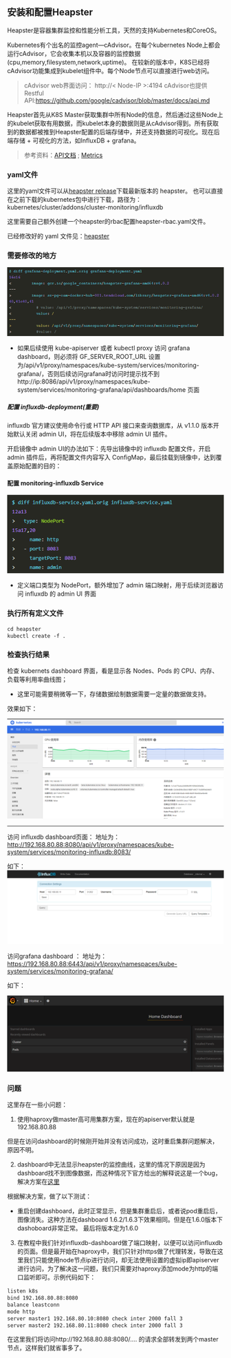 ## 安装和配置Heapster

Heapster是容器集群监控和性能分析工具，天然的支持Kubernetes和CoreOS。



Kubernetes有个出名的监控agent—cAdvisor。在每个kubernetes Node上都会运行cAdvisor，它会收集本机以及容器的监控数据(cpu,memory,filesystem,network,uptime)。
在较新的版本中，K8S已经将cAdvisor功能集成到kubelet组件中。每个Node节点可以直接进行web访问。



> cAdvisor web界面访问： http://< Node-IP >:4194
cAdvisor也提供Restful API:https://github.com/google/cadvisor/blob/master/docs/api.md



Heapster首先从K8S Master获取集群中所有Node的信息，然后通过这些Node上的kubelet获取有用数据，而kubelet本身的数据则是从cAdvisor得到。所有获取到的数据都被推到Heapster配置的后端存储中，并还支持数据的可视化。现在后端存储 + 可视化的方法，如InfluxDB + grafana。


> 参考资料：[API文档](https://github.com/kubernetes/heapster/blob/master/docs/model.md)  ;      [Metrics](https://github.com/kubernetes/heapster/blob/master/docs/storage-schema.md)


### yaml文件


这里的yaml文件可以从[heapster release](https://github.com/kubernetes/heapster/releases)下载最新版本的 heapster。
也可以直接在之前下载的kubernetes包中进行下载，路径为：kubernetes/cluster/addons/cluster-monitoring/influxdb


这里需要自己额外创建一个heapster的rbac配置heapster-rbac.yaml文件。

已经修改好的 yaml 文件见：[heapster](kube-yaml/heapster)


### 需要修改的地方

![](assets/markdown-img-paste-20170908102245841.png)


- 如果后续使用 kube-apiserver 或者 kubectl proxy 访问 grafana dashboard，则必须将 GF_SERVER_ROOT_URL 设置为/api/v1/proxy/namespaces/kube-system/services/monitoring-grafana/，否则后续访问grafana时访问时提示找不到http://ip:8086/api/v1/proxy/namespaces/kube-system/services/monitoring-grafana/api/dashboards/home 页面


##### 配置 influxdb-deployment(重要)


influxdb 官方建议使用命令行或 HTTP API 接口来查询数据库，从 v1.1.0 版本开始默认关闭 admin UI，将在后续版本中移除 admin UI 插件。

开启镜像中 admin UI的办法如下：先导出镜像中的 influxdb 配置文件，开启 admin 插件后，再将配置文件内容写入 ConfigMap，最后挂载到镜像中，达到覆盖原始配置的目的：



#### 配置 monitoring-influxdb Service

![](assets/markdown-img-paste-20170908102632903.png)

- 定义端口类型为 NodePort，额外增加了 admin 端口映射，用于后续浏览器访问 influxdb 的 admin UI 界面


###  执行所有定义文件

```
cd heapster
kubectl create -f .

```


### 检查执行结果

检查 kubernets dashboard 界面，看是显示各 Nodes、Pods 的 CPU、内存、负载等利用率曲线图；
- 这里可能需要稍微等一下，存储数据绘制数据需要一定量的数据做支持。


效果如下：


![](assets/markdown-img-paste-20170908110543390.png)



---


访问 influxdb dashboard页面：
地址为：http://192.168.80.88:8080/api/v1/proxy/namespaces/kube-system/services/monitoring-influxdb:8083/

如下：
![](assets/markdown-img-paste-20170908161004943.png)


访问grafana dashboard ：
地址为：https://192.168.80.88:6443/api/v1/proxy/namespaces/kube-system/services/monitoring-grafana/

如下：

![](assets/markdown-img-paste-2017090816114561.png)


### 问题
这里存在一些小问题：

1. 使用haproxy做master高可用集群方案，现在的apiserver默认就是192.168.80.88

但是在访问dashboard的时候刚开始并没有访问成功，这时重启集群问题解决，原因不明。


2. dashboard中无法显示heapster的监控曲线，这里的情况下原因是因为dashboard找不到图像数据，而这种情况下官方给出的解释说这是一个bug，解决方案在[这里](https://github.com/kubernetes/dashboard/pull/2181/commits/4f8846f54c615a34a82ca8ec6cfd82cf87d03b3a)

根据解决方案，做了以下测试：

  - 重启创建dashboard，此时正常显示，但是集群重启后，或者说pod重启后，图像消失。这种方法在dashboard 1.6.2/1.6.3下效果相同。但是在1.6.0版本下dashoboard非常正常。
最后将版本定为1.6.0



3. 在教程中我们针对influxdb-dashboard做了端口映射，以便可以访问influxdb 的页面。但是最开始在haproxy中，我们只针对https做了代理转发，导致在这里我们只能使用node节点ip进行访问，却无法使用设置的虚拟ip即apiserver进行访问，为了解决这一问题，我们只需要对haproxy添加mode为http的端口监听即可。示例代码如下：

  ```
  listen k8s
bind 192.168.80.88:8080
balance leastconn
mode http
server master1 192.168.80.10:8080 check inter 2000 fall 3
server master2 192.168.80.11:8080 check inter 2000 fall 3
  ```


在这里我们将访问http://192.168.80.88:8080/.... 的请求全部转发到两个master节点，这样我们就省事多了。
